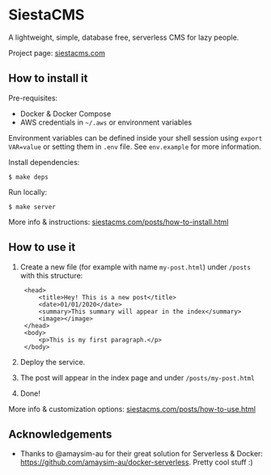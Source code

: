 # SiestaCMS

A lightweight, simple, database free, serverless CMS for lazy people.

Project page: [siestacms.com](https://www.siestacms.com)

## How to install it

Pre-requisites:

- Docker & Docker Compose
- AWS credentials in `~/.aws` or environment variables
  
Environment variables can be defined inside your shell session using `export VAR=value` or setting them in `.env` file. See `env.example` for more information.


Install dependencies:

    $ make deps

Run locally:

    $ make server

More info & instructions: [siestacms.com/posts/how-to-install.html](https://www.siestacms.com/posts/how-to-install.html)

## How to use it

1. Create a new file (for example with name `my-post.html`) under `/posts` with this structure:

        <head>
            <title>Hey! This is a new post</title>
            <date>01/01/2020</date>
            <summary>This summary will appear in the index</summary>
            <image></image>
        </head>
        <body>
            <p>This is my first paragraph.</p>
        </body>
2. Deploy the service.
3. The post will appear in the index page and under `/posts/my-post.html`
4. Done!

More info & customization options: [siestacms.com/posts/how-to-use.html](https://www.siestacms.com/posts/how-to-use.html)

## Acknowledgements

- Thanks to @amaysim-au for their great solution for Serverless & Docker: https://github.com/amaysim-au/docker-serverless. Pretty cool stuff :)
